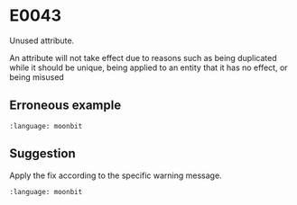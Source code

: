 # E0043

Unused attribute.

An attribute will not take effect due to reasons such as being duplicated while
it should be unique, being applied to an entity that it has no effect, or being
misused

## Erroneous example

```{literalinclude} /sources/error_codes/0043_error/top.mbt
:language: moonbit
```

## Suggestion

Apply the fix according to the specific warning message.

```{literalinclude} /sources/error_codes/0043_fixed/top.mbt
:language: moonbit
```
